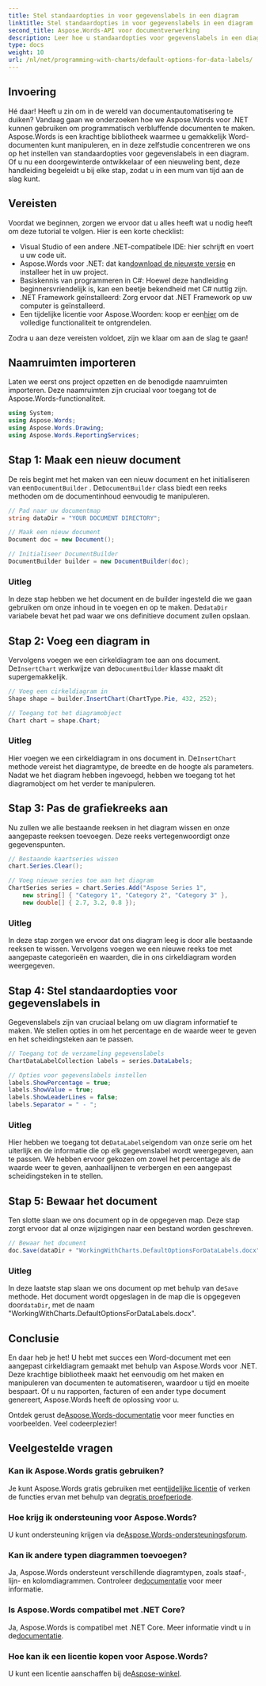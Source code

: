 ```yaml
---
title: Stel standaardopties in voor gegevenslabels in een diagram
linktitle: Stel standaardopties in voor gegevenslabels in een diagram
second_title: Aspose.Words-API voor documentverwerking
description: Leer hoe u standaardopties voor gegevenslabels in een diagram instelt met Aspose.Words voor .NET. Volg onze stapsgewijze handleiding om moeiteloos grafieken te maken en aan te passen.
type: docs
weight: 10
url: /nl/net/programming-with-charts/default-options-for-data-labels/
---
```

## Invoering

Hé daar! Heeft u zin om in de wereld van documentautomatisering te duiken? Vandaag gaan we onderzoeken hoe we Aspose.Words voor .NET kunnen gebruiken om programmatisch verbluffende documenten te maken. Aspose.Words is een krachtige bibliotheek waarmee u gemakkelijk Word-documenten kunt manipuleren, en in deze zelfstudie concentreren we ons op het instellen van standaardopties voor gegevenslabels in een diagram. Of u nu een doorgewinterde ontwikkelaar of een nieuweling bent, deze handleiding begeleidt u bij elke stap, zodat u in een mum van tijd aan de slag kunt.

## Vereisten

Voordat we beginnen, zorgen we ervoor dat u alles heeft wat u nodig heeft om deze tutorial te volgen. Hier is een korte checklist:

- Visual Studio of een andere .NET-compatibele IDE: hier schrijft en voert u uw code uit.
-  Aspose.Words voor .NET: dat kan[download de nieuwste versie](https://releases.aspose.com/words/net/) en installeer het in uw project.
- Basiskennis van programmeren in C#: Hoewel deze handleiding beginnersvriendelijk is, kan een beetje bekendheid met C# nuttig zijn.
- .NET Framework geïnstalleerd: Zorg ervoor dat .NET Framework op uw computer is geïnstalleerd.
-  Een tijdelijke licentie voor Aspose.Woorden: koop er een[hier](https://purchase.aspose.com/temporary-license/) om de volledige functionaliteit te ontgrendelen.

Zodra u aan deze vereisten voldoet, zijn we klaar om aan de slag te gaan!

## Naamruimten importeren

Laten we eerst ons project opzetten en de benodigde naamruimten importeren. Deze naamruimten zijn cruciaal voor toegang tot de Aspose.Words-functionaliteit.

```csharp
using System;
using Aspose.Words;
using Aspose.Words.Drawing;
using Aspose.Words.ReportingServices;
```

## Stap 1: Maak een nieuw document


 De reis begint met het maken van een nieuw document en het initialiseren van een`DocumentBuilder` . De`DocumentBuilder` class biedt een reeks methoden om de documentinhoud eenvoudig te manipuleren.

```csharp
// Pad naar uw documentmap
string dataDir = "YOUR DOCUMENT DIRECTORY";

// Maak een nieuw document
Document doc = new Document();

// Initialiseer DocumentBuilder
DocumentBuilder builder = new DocumentBuilder(doc);
```

### Uitleg

 In deze stap hebben we het document en de builder ingesteld die we gaan gebruiken om onze inhoud in te voegen en op te maken. De`dataDir` variabele bevat het pad waar we ons definitieve document zullen opslaan.

## Stap 2: Voeg een diagram in

 Vervolgens voegen we een cirkeldiagram toe aan ons document. De`InsertChart` werkwijze van de`DocumentBuilder` klasse maakt dit supergemakkelijk.

```csharp
// Voeg een cirkeldiagram in
Shape shape = builder.InsertChart(ChartType.Pie, 432, 252);

// Toegang tot het diagramobject
Chart chart = shape.Chart;
```

### Uitleg

Hier voegen we een cirkeldiagram in ons document in. De`InsertChart` methode vereist het diagramtype, de breedte en de hoogte als parameters. Nadat we het diagram hebben ingevoegd, hebben we toegang tot het diagramobject om het verder te manipuleren.

## Stap 3: Pas de grafiekreeks aan

Nu zullen we alle bestaande reeksen in het diagram wissen en onze aangepaste reeksen toevoegen. Deze reeks vertegenwoordigt onze gegevenspunten.

```csharp
// Bestaande kaartseries wissen
chart.Series.Clear();

// Voeg nieuwe series toe aan het diagram
ChartSeries series = chart.Series.Add("Aspose Series 1",
    new string[] { "Category 1", "Category 2", "Category 3" },
    new double[] { 2.7, 3.2, 0.8 });
```

### Uitleg

In deze stap zorgen we ervoor dat ons diagram leeg is door alle bestaande reeksen te wissen. Vervolgens voegen we een nieuwe reeks toe met aangepaste categorieën en waarden, die in ons cirkeldiagram worden weergegeven.

## Stap 4: Stel standaardopties voor gegevenslabels in

Gegevenslabels zijn van cruciaal belang om uw diagram informatief te maken. We stellen opties in om het percentage en de waarde weer te geven en het scheidingsteken aan te passen.

```csharp
// Toegang tot de verzameling gegevenslabels
ChartDataLabelCollection labels = series.DataLabels;

// Opties voor gegevenslabels instellen
labels.ShowPercentage = true;
labels.ShowValue = true;
labels.ShowLeaderLines = false;
labels.Separator = " - ";
```

### Uitleg

 Hier hebben we toegang tot de`DataLabels`eigendom van onze serie om het uiterlijk en de informatie die op elk gegevenslabel wordt weergegeven, aan te passen. We hebben ervoor gekozen om zowel het percentage als de waarde weer te geven, aanhaallijnen te verbergen en een aangepast scheidingsteken in te stellen.

## Stap 5: Bewaar het document

Ten slotte slaan we ons document op in de opgegeven map. Deze stap zorgt ervoor dat al onze wijzigingen naar een bestand worden geschreven.

```csharp
// Bewaar het document
doc.Save(dataDir + "WorkingWithCharts.DefaultOptionsForDataLabels.docx");
```

### Uitleg

 In deze laatste stap slaan we ons document op met behulp van de`Save` methode. Het document wordt opgeslagen in de map die is opgegeven door`dataDir`, met de naam "WorkingWithCharts.DefaultOptionsForDataLabels.docx".

## Conclusie

En daar heb je het! U hebt met succes een Word-document met een aangepast cirkeldiagram gemaakt met behulp van Aspose.Words voor .NET. Deze krachtige bibliotheek maakt het eenvoudig om het maken en manipuleren van documenten te automatiseren, waardoor u tijd en moeite bespaart. Of u nu rapporten, facturen of een ander type document genereert, Aspose.Words heeft de oplossing voor u.

 Ontdek gerust de[Aspose.Words-documentatie](https://reference.aspose.com/words/net/) voor meer functies en voorbeelden. Veel codeerplezier!

## Veelgestelde vragen

### Kan ik Aspose.Words gratis gebruiken?
Je kunt Aspose.Words gratis gebruiken met een[tijdelijke licentie](https://purchase.aspose.com/temporary-license/) of verken de functies ervan met behulp van de[gratis proefperiode](https://releases.aspose.com/).

### Hoe krijg ik ondersteuning voor Aspose.Words?
 U kunt ondersteuning krijgen via de[Aspose.Words-ondersteuningsforum](https://forum.aspose.com/c/words/8).

### Kan ik andere typen diagrammen toevoegen?
 Ja, Aspose.Words ondersteunt verschillende diagramtypen, zoals staaf-, lijn- en kolomdiagrammen. Controleer de[documentatie](https://reference.aspose.com/words/net/) voor meer informatie.

### Is Aspose.Words compatibel met .NET Core?
 Ja, Aspose.Words is compatibel met .NET Core. Meer informatie vindt u in de[documentatie](https://reference.aspose.com/words/net/).

### Hoe kan ik een licentie kopen voor Aspose.Words?
 U kunt een licentie aanschaffen bij de[Aspose-winkel](https://purchase.aspose.com/buy).

